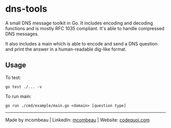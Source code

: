 # dns-tools

A small DNS message toolkit in Go. It includes encoding and decoding functions and is mostly RFC 1035 compliant. It's able to handle compressed DNS messages.

It also includes a main which is able to encode and send a DNS question and print the answer in a human-readable dig-like format.

## Usage

To test:

```shell
go test ./... -v
```

To run main:

```shell
go run ./cmd/example/main.go <domain> [question type]
```

---
Made by mcombeau | LinkedIn: [mcombeau](https://www.linkedin.com/in/mia-combeau-86653420b/) | Website: [codequoi.com](https://www.codequoi.com)